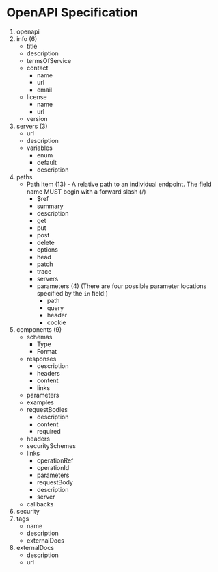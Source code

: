 # OpenAPI Specification

1. openapi
2. info (6)
    * title
    * description
    * termsOfService
    * contact
      * name
      * url
      * email
    * license
      * name
      * url
    * version
 3. servers (3)
    * url
    * description
    * variables
      * enum
      * default
      * description
4. paths
    * Path Item (13) - A relative path to an individual endpoint. The field name MUST begin with a forward slash (/)
      * $ref	
      * summary
      * description
      * get
      * put
      * post
      * delete
      * options
      * head
      * patch
      * trace
      * servers
      * parameters (4) (There are four possible parameter locations specified by the `in` field:)
        * path 
        * query
        * header
        * cookie
5. components (9)
    * schemas
      * Type
      * Format
    * responses
      * description
      * headers
      * content
      * links
    * parameters
    * examples
    * requestBodies
      * description
      * content
      * required
    * headers
    * securitySchemes
    * links
      * operationRef
      * operationId
      * parameters
      * requestBody
      * description
      * server
    * callbacks
6. security
7. tags
    * name
    * description
    * externalDocs
8. externalDocs
    * description
    * url


